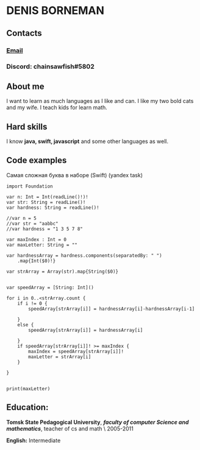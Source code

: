 # DENIS BORNEMAN

## Contacts
### [Email](mailto:chainsawfish@gmail.com)
### **Discord**: chainsawfish#5802

## About me
I want to learn as much languages as I like and can. I like my two bold cats and my wife. I teach kids for learn math.

## Hard skills
I know **java, swift, javascript** and some other languages as well.


## Code examples

Самая сложная буква в наборе (Swift) (yandex task)
```
import Foundation

var n: Int = Int(readLine()!)!
var str: String = readLine()!
var hardness: String = readLine()!

//var n = 5
//var str = "aabbc"
//var hardness = "1 3 5 7 8"

var maxIndex : Int = 0
var maxLetter: String = ""

var hardnessArray = hardness.components(separatedBy: " ")
    .map{Int($0)!}

var strArray = Array(str).map{String($0)}


var speedArray = [String: Int]()

for i in 0..<strArray.count {
    if i != 0 {
        speedArray[strArray[i]] = hardnessArray[i]-hardnessArray[i-1]
        
    }
    else {
        speedArray[strArray[i]] = hardnessArray[i]

    }
    if speedArray[strArray[i]]! >= maxIndex {
        maxIndex = speedArray[strArray[i]]!
        maxLetter = strArray[i]
    }
    
}


print(maxLetter)

```



## Education:
**Tomsk State Pedagogical University**, ___faculty of computer Science and mathematics___, teacher of cs and math \ 2005-2011

**English:** Intermediate 
